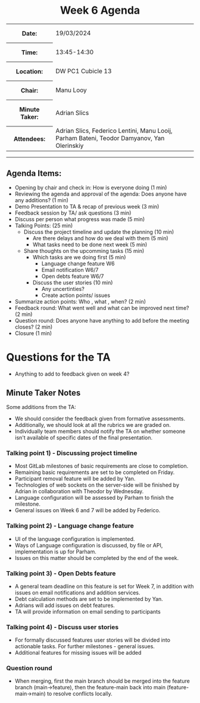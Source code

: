 <div style="width: fit-content; margin: 0px auto;text-align: center">
<h1> Week 6 Agenda </h1>
<table>
<tr> 
    <th style="padding: 15px"> Date:</th>
    <td> 19/03/2024</td>
</tr>
<tr>
    <th style="padding: 15px"> Time:</th>
    <td> 13:45-14:30</td>
</tr>
<tr>
    <th style="padding: 15px"> Location:</th>
    <td> DW PC1 Cubicle 13 </td>
</tr>
<tr>
    <th style="padding: 15px"> Chair:</th>
    <td> Manu Looy</td>
</tr>
<tr>
    <th style="padding: 15px"> Minute Taker:</th>
    <td>Adrian Slics</td>
</tr>
<tr>
    <th style="padding: 15px"> Attendees:</th>
    <td>Adrian Slics, Federico Lentini, Manu Looij, Parham Bateni, Teodor Damyanov, Yan Olerinskiy</td>
</tr>
</table>
</div>

---

## Agenda Items:

- Opening by chair and check in: How is everyone doing (1 min)
- Reviewing the agenda and approval of the agenda: Does anyone have any additions? (1 min)
- Demo Presentation to TA & recap of previous week (3 min)
- Feedback session by TA/ ask questions (3 min)
- Discuss per person what progress was made (5 min)
- Talking Points: (25 min)
    - Discuss the project timeline and update the planning (10 min)
        - Are there delays and how do we deal with them (5 min)
        - What tasks need to be done next week (5 min)
    - Share thoughts on the upcomming tasks (15 min)
        - Which tasks are we doing first (5 min)
            - Language change feature W6
            - Email notification W6/7
            - Open debts feature W6/7
        - Discuss the user stories (10 min)
            - Any uncertinties?
            - Create action points/ issues
- Summarize action points: Who , what , when? (2 min)
- Feedback round: What went well and what can be improved next time? (2 min)
- Question round: Does anyone have anything to add before the meeting closes? (2 min)
- Closure (1 min)

# Questions for the TA

- Anything to add to feedback given on week 4?

## Minute Taker Notes

Some additions from the TA:

- We should consider the feedback given from formative assessments. 
- Additionally, we should look at all the rubrics we are graded on.
- Individually team members should notify the TA on whether someone isn't available of specific dates of the final presentation.


### Talking point 1) - Discussing project timeline

- Most GitLab milestones of basic requirements are close to completion. 
- Remaining basic requirements are set to be completed on Friday.
- Participant removal feature will be added by Yan.
- Technologies of web sockets on the server-side will be finished by Adrian in collaboration with Theodor by Wednesday.
- Language configuration will be assessed by Parham to finish the milestone.
- General issues on Week 6 and 7 will be added by Federico.

### Talking point 2) - Language change feature

- UI of the language configuration is implemented. 
- Ways of Language configuration is discussed, by file or API, implementation is up for Parham.
- Issues on this matter should be completed by the end of the week.

### Talking point 3) - Open Debts feature
- A general team deadline on this feature is set for Week 7, in addition with issues on email notifications and addition services.
- Debt calculation methods are set to be implemented by Yan.
- Adrians will add issues on debt features.
- TA will provide information on email sending to participants
### Talking point 4) - Discuss user stories
- For formally discussed features user stories will be divided into actionable tasks. For further milestones - general issues. 
- Additional features for missing issues will be added

### Question round

- When merging, first the main branch should be merged into the feature branch (main->feature), then the feature-main back into main (feature-main->main) to resolve conflicts locally.

